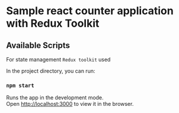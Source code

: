 # Sample react counter application with Redux Toolkit

## Available Scripts

For state management `Redux toolkit` used

In the project directory, you can run:

### `npm start`

Runs the app in the development mode.\
Open [http://localhost:3000](http://localhost:3000) to view it in the browser.


